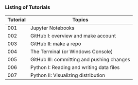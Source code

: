 ### Listing of Tutorials


| Tutorial | Topics            |
| -------- | ------            |
| 001      | Jupyter Notebooks | 
| 002      | GitHub I: overview and make account          |
| 003      | GitHub II: make a repo |
| 004      | The Terminal (or Windows Console) |
| 005      | GitHub III: committing and pushing changes |
| 006      | Python I: Reading and writing data files |
| 007      | Python II: Visualizing distribution |


